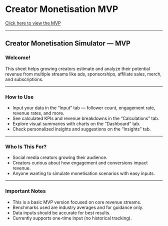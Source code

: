 # Creator Monetisation MVP

[Click here to view the MVP](https://docs.google.com/spreadsheets/d/1kjNpsSpbQhq4EXEt8rgiy_0zS9MEh-f0umnE15vbSq4/edit?usp=sharing)

---

## Creator Monetisation Simulator — MVP

### Welcome!
This sheet helps growing creators estimate and analyze their potential revenue from multiple streams like ads, sponsorships, affiliate sales, merch, and subscriptions.

---

### How to Use

- Input your data in the “Input” tab — follower count, engagement rate, revenue rates, and more.  
- See calculated KPIs and revenue breakdowns in the “Calculations” tab.  
- Explore visual summaries with charts on the “Dashboard” tab.  
- Check personalized insights and suggestions on the “Insights” tab.

---

### Who Is This For?

- Social media creators growing their audience.  
- Creators curious about how engagement and conversions impact revenue.  
- Anyone wanting to simulate monetisation scenarios with easy inputs.

---

### Important Notes

- This is a basic MVP version focused on core revenue streams.
- Benchmarks used are industry averages and for guidance only.  
- Data inputs should be accurate for best results.  
- Currently supports one-time input (no historical tracking).
